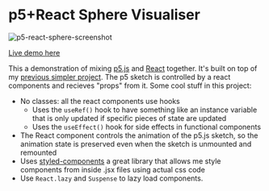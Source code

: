 # p5+React Sphere Visualiser

![p5-react-sphere-screenshot](https://user-images.githubusercontent.com/3056543/54948554-ce53c180-4f34-11e9-8edb-2cb4083cd0e0.PNG)

[Live demo here](https://p5-react-sphere.netlify.com/)

This a demonstration of mixing [p5.js](https://github.com/processing/p5.js) and [React](https://github.com/facebook/react) together. It's built on top of my [previous simpler project](https://github.com/PARC6502/basic-p5-react). The p5 sketch is controlled by a react components and recieves "props" from it. Some cool stuff in this project:

- No classes: all the react components use hooks
  - Uses the `useRef()` hook to have something like an instance variable that is only updated if specific pieces of state are updated
  - Uses the `useEffect()` hook for side effects in functional components
- The React component controls the animation of the p5.js sketch, so the animation state is preserved even when the sketch is unmounted and remounted
- Uses [styled-components](https://github.com/styled-components/styled-components) a great library that allows me style components from inside .jsx files using actual css code
- Use `React.lazy` and `Suspense` to lazy load components.
